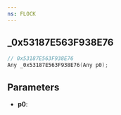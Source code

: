 ```yaml
---
ns: FLOCK
---
```

## _0x53187E563F938E76

```c
// 0x53187E563F938E76
Any _0x53187E563F938E76(Any p0);
```

## Parameters
* **p0**:
